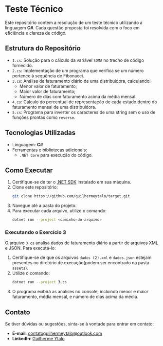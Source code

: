 # Teste Técnico

Este repositório contém a resolução de um teste técnico utilizando a linguagem **C#**. Cada questão proposta foi resolvida com o foco em eficiência e clareza de código.

## Estrutura do Repositório

- `1.cs`: Solução para o cálculo da variável `SOMA` no trecho de código fornecido.
- `2.cs`: Implementação de um programa que verifica se um número pertence à sequência de Fibonacci.
- `3.cs`: Análise de faturamento diário de uma distribuidora, calculando:
  - Menor valor de faturamento;
  - Maior valor de faturamento;
  - Número de dias com faturamento acima da média mensal.
- `4.cs`: Cálculo do percentual de representação de cada estado dentro do faturamento mensal de uma distribuidora.
- `5.cs`: Programa para inverter os caracteres de uma string sem o uso de funções prontas como `reverse`.

## Tecnologias Utilizadas

- Linguagem: **C#**
- Ferramentas e bibliotecas adicionais:
  - `.NET Core` para execução do código.

## Como Executar

1. Certifique-se de ter o [.NET SDK](https://dotnet.microsoft.com/download) instalado em sua máquina.
2. Clone este repositório:
   ```bash
   git clone https://github.com/guilhermeytalo/target.git
   ```
3. Navegue até a pasta do projeto.
4. Para executar cada arquivo, utilize o comando:
   ```bash
   dotnet run --project <caminho-do-arquivo>
   ```

### Executando o Exercício 3

O arquivo `3.cs` analisa dados de faturamento diário a partir de arquivos XML e JSON. Para executá-lo:

1. Certifique-se de que os arquivos `dados (2).xml` e `dados.json` estejam presentes no diretório de execução(podem ser encontrado na pasta `assets`).
2. Utilize o comando:
   ```bash
   dotnet run --project 3.cs
   ```
3. O programa exibirá as análises no console, incluindo menor e maior faturamento, média mensal, e número de dias acima da média.

## Contato

Se tiver dúvidas ou sugestões, sinta-se à vontade para entrar em contato:
- **E-mail**: contatoguilhermeytalo@outlook.com
- **LinkedIn**: [Guilherme Ytalo](https://linkedin.com/in/guilhermeytalo)
